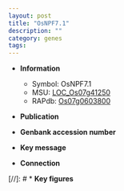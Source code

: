 ```yaml
---
layout: post
title: "OsNPF7.1"
description: ""
category: genes
tags: 
---
```


* **Information**  
    + Symbol: OsNPF7.1  
    + MSU: [LOC_Os07g41250](http://rice.uga.edu/cgi-bin/ORF_infopage.cgi?orf=LOC_Os07g41250)  
    + RAPdb: [Os07g0603800](http://rapdb.dna.affrc.go.jp/viewer/gbrowse_details/irgsp1?name=Os07g0603800)  

* **Publication**  

* **Genbank accession number**  

* **Key message**  

* **Connection**  

[//]: # * **Key figures**  


